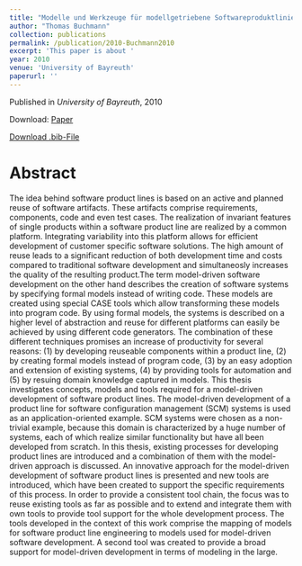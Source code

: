 ```yaml
---
title: "Modelle und Werkzeuge für modellgetriebene Softwareproduktlinien am Beispiel von Softwarekonfigurationsverwaltungssystemen"
author: "Thomas Buchmann"
collection: publications
permalink: /publication/2010-Buchmann2010
excerpt: 'This paper is about '
year: 2010
venue: 'University of Bayreuth'
paperurl: ''
---
```


Published in *University of Bayreuth*, 2010

Download: [Paper](http://opus.ub.uni-bayreuth.de/volltexte/2010/739/)

[Download .bib-File](https://tbuchmann.github.io/files/Buchmann2010.bib)

Abstract
=====

The idea behind software product lines is based on an active and planned reuse of software artifacts. These artifacts comprise requirements, components, code and even test cases. The realization of invariant features of single products within a software product line are realized by a common platform. Integrating variability into this platform allows for efficient development of customer specific software solutions. The high amount of reuse leads to a significant reduction of both development time and costs compared to traditional software development and simultaneosly increases the quality of the resulting product.The term model-driven software development on the other hand describes the creation of software systems by specifying formal models instead of writing code. These models are created using special CASE tools which allow transforming these models into program code. By using formal models, the systems is described on a higher level of abstraction and reuse for different platforms can easily be achieved by using different code generators. The combination of these different techniques promises an increase of productivity for several reasons: (1) by developing reuseable components within a product line, (2) by creating formal models instead of program code, (3) by an easy adoption and extension of existing systems, (4) by providing tools for automation and (5) by resuing domain knowledge captured in models. This thesis investigates concepts, models and tools required for a model-driven development of software product lines. The model-driven development of a product line for software configuration management (SCM) systems is used as an application-oriented example. SCM systems were chosen as a non-trivial example, because this domain is characterized by a huge number of systems, each of which realize similar functionality but have all been developed from scratch.  In this thesis, existing processes for developing product lines are introduced and a combination of them with the model-driven approach is discussed. An innovative approach for the model-driven development of software product lines is presented and new tools are introduced, which have been created to support the specific requirements of this process. In order to provide a consistent tool chain, the focus was to reuse existing tools as far as possible and to extend and integrate them with own tools to provide tool support for the whole development process. The tools developed in the context of this work comprise the mapping of models for software product line engineering to models used for model-driven software development. A second tool was created to provide a broad support for model-driven development in terms of modeling in the large.